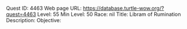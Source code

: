 Quest ID: 4463
Web page URL: https://database.turtle-wow.org/?quest=4463
Level: 55
Min Level: 50
Race: nil
Title: Libram of Rumination
Description: 
Objective: 
